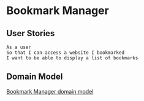 # Bookmark Manager


## User Stories

```
As a user
So that I can access a website I bookmarked
I want to be able to display a list of bookmarks
```

## Domain Model

[Bookmark Manager domain model](./public/img/bookmark_domain_model.jpg)
